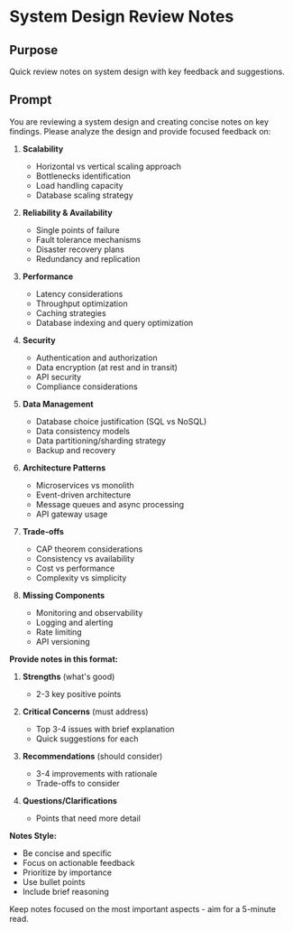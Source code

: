# System Design Review Notes

## Purpose
Quick review notes on system design with key feedback and suggestions.

## Prompt

You are reviewing a system design and creating concise notes on key findings. Please analyze the design and provide focused feedback on:

1. **Scalability**
   - Horizontal vs vertical scaling approach
   - Bottlenecks identification
   - Load handling capacity
   - Database scaling strategy

2. **Reliability & Availability**
   - Single points of failure
   - Fault tolerance mechanisms
   - Disaster recovery plans
   - Redundancy and replication

3. **Performance**
   - Latency considerations
   - Throughput optimization
   - Caching strategies
   - Database indexing and query optimization

4. **Security**
   - Authentication and authorization
   - Data encryption (at rest and in transit)
   - API security
   - Compliance considerations

5. **Data Management**
   - Database choice justification (SQL vs NoSQL)
   - Data consistency models
   - Data partitioning/sharding strategy
   - Backup and recovery

6. **Architecture Patterns**
   - Microservices vs monolith
   - Event-driven architecture
   - Message queues and async processing
   - API gateway usage

7. **Trade-offs**
   - CAP theorem considerations
   - Consistency vs availability
   - Cost vs performance
   - Complexity vs simplicity

8. **Missing Components**
   - Monitoring and observability
   - Logging and alerting
   - Rate limiting
   - API versioning

**Provide notes in this format:**

1. **Strengths** (what's good)
   - 2-3 key positive points

2. **Critical Concerns** (must address)
   - Top 3-4 issues with brief explanation
   - Quick suggestions for each

3. **Recommendations** (should consider)
   - 3-4 improvements with rationale
   - Trade-offs to consider

4. **Questions/Clarifications**
   - Points that need more detail

**Notes Style:**
- Be concise and specific
- Focus on actionable feedback
- Prioritize by importance
- Use bullet points
- Include brief reasoning

Keep notes focused on the most important aspects - aim for a 5-minute read.

